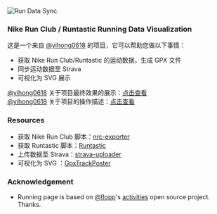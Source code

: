 ![Run Data Sync](https://github.com/shaonianche/running-data-sync/workflows/Run%20Data%20Sync/badge.svg?branch=master)

### Nike Run Club / Runtastic Running Data Visualization

这是一个来自 [@yihong0618](https://github.com/yihong0618/blog) 的项目，它可以帮助您做以下事情：

- 获取 Nike Run Club/Runtastic 的运动数据，生成 GPX 文件
- 同步运动数据至 Strava
- 可视化为 SVG 展示

[@yihong0618](https://github.com/yihong0618/blog) 关于项目最终效果的展示：[点击查看](https://yihong.run/running)  
[@yihong0618](https://github.com/yihong0618/blog) 关于项目的操作描述：[点击查看](https://yihong.run/2020-08-24-runpage/)

### Resources

- 获取 Nike Run Club 脚本：[nrc-exporter](https://github.com/yasoob/nrc-exporter)
- 获取 Runtastic 脚本：[Runtastic](https://github.com/yihong0618/Runtastic)
- 上传数据至 Strava：[strava-uploader](https://github.com/barrald/strava-uploader/tree/master)
- 可视化为 SVG ：[GpxTrackPoster](https://github.com/flopp/GpxTrackPoster)

### Acknowledgement

- Running page is based on [@flopp](https://github.com/flopp)'s [activities](https://github.com/flopp/activities) open source project. Thanks.
